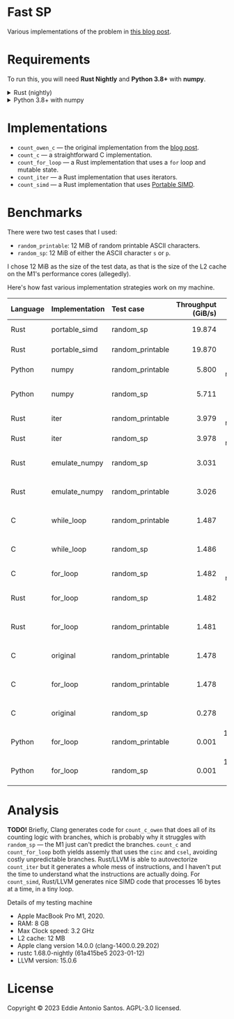 # Fast SP

Various implementations of the problem in [this blog post][blog].

[blog]: https://owen.cafe/posts/six-times-faster-than-c/

# Requirements

To run this, you will need **Rust Nightly** and **Python 3.8+** with **numpy**.

<details>
<summary>Rust (nightly)</summary>
Use [rustup][] to install a Rust toolchain, then install a nightly
toolchain:

    rustup update -- nightly

Then run `rustup override set nightly` to use the Rust nightly in the
current directory.

[rustup]: https://www.rust-lang.org/tools/install

</details>

<details>
<summary>Python 3.8+ with numpy</summary>
The test cases were generated using numpy shenanigans.

You probably want to create a virtual environment, and install numpy
inside it. Here's one way to do it:

    python3 -m venv .venv
    source .venv/bin/activate
    pip install -r requirements.txt

</details>

# Implementations

 - `count_owen_c` — the original implementation from the [blog post][blog].
 - `count_c` — a straightforward C implementation.
 - `count_for_loop` — a Rust implementation that uses a `for` loop and
   mutable state.
 - `count_iter` — a Rust implementation that uses iterators.
 - `count_simd` — a Rust implementation that uses [Portable SIMD][].

[Portable SIMD]: https://github.com/rust-lang/portable-simd

# Benchmarks

There were two test cases that I used:

 - `random_printable`: 12 MiB of random printable ASCII characters. 
 - `random_sp`: 12 MiB of either the ASCII character `s` or `p`.

I chose 12 MiB as the size of the test data, as that is the size of the
L2 cache on the M1's performance cores (allegedly).

Here's how fast various implementation strategies work on my machine.

| Language   | Implementation   | Test case         |  Throughput (GiB/s) |                   Time per iteration |
|:-----------|:-----------------|:------------------|--------------------:|-------------------------------------:|
| Rust       | portable\_simd   | random\_sp        |              19.874 |        589,654 ns/iter ±       5,769 |
| Rust       | portable\_simd   | random\_printable |              19.870 |        589,766 ns/iter ±       5,726 |
| Python     | numpy            | random\_printable |               5.800 |      2,020,549 ns/iter ±      28,156 |
| Python     | numpy            | random\_sp        |               5.711 |      2,052,063 ns/iter ±     113,433 |
| Rust       | iter             | random\_printable |               3.979 |      2,944,916 ns/iter ±      80,495 |
| Rust       | iter             | random\_sp        |               3.978 |      2,946,037 ns/iter ±      33,849 |
| Rust       | emulate\_numpy   | random\_sp        |               3.031 |      3,866,700 ns/iter ±     116,109 |
| Rust       | emulate\_numpy   | random\_printable |               3.026 |      3,872,550 ns/iter ±     103,355 |
| C          | while\_loop      | random\_printable |               1.487 |      7,878,845 ns/iter ±     105,742 |
| C          | while\_loop      | random\_sp        |               1.486 |      7,886,922 ns/iter ±     158,662 |
| C          | for\_loop        | random\_sp        |               1.482 |      7,905,779 ns/iter ±      40,898 |
| Rust       | for\_loop        | random\_sp        |               1.482 |      7,906,754 ns/iter ±     635,075 |
| Rust       | for\_loop        | random\_printable |               1.481 |      7,912,558 ns/iter ±     499,821 |
| C          | original         | random\_printable |               1.478 |      7,930,400 ns/iter ±     135,758 |
| C          | for\_loop        | random\_printable |               1.478 |      7,931,450 ns/iter ±     516,610 |
| C          | original         | random\_sp        |               0.278 |     42,119,291 ns/iter ±     501,957 |
| Python     | for\_loop        | random\_printable |               0.001 | 18,939,466,916 ns/iter ±  44,605,333 |
| Python     | for\_loop        | random\_sp        |               0.001 | 19,451,341,325 ns/iter ± 291,675,532 |

# Analysis

**TODO!** Briefly, Clang generates code for `count_c_owen` that does all of its
counting logic with branches, which is probably why it struggles with
`random_sp` — the M1 just can't predict the branches. `count_c` and
`count_for_loop` both yields assemly that uses the `cinc` and `csel`, avoiding
costly unpredictable branches. Rust/LLVM is able to autovectorize `count_iter`
but it generates a whole mess of instructions, and I haven't put the time to
understand what the instructions are actually doing.
For `count_simd`, Rust/LLVM generates nice SIMD code that processes 16 bytes at
a time, in a tiny loop.

Details of my testing machine
 - Apple MacBook Pro M1, 2020. 
 - RAM: 8 GB
 - Max Clock speed: 3.2 GHz
 - L2 cache: 12 MB
 - Apple clang version 14.0.0 (clang-1400.0.29.202)
 - rustc 1.68.0-nightly (61a415be5 2023-01-12)
 - LLVM version: 15.0.6

# License

Copyright © 2023 Eddie Antonio Santos. AGPL-3.0 licensed.
